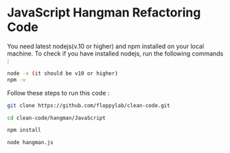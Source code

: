 # JavaScript Hangman Refactoring Code

You need latest nodejs(v.10 or higher) and npm installed on your local machine. To check if you have installed nodejs, run the following commands :

```bash
node -v (it should be v10 or higher)
npm -v
```

Follow these steps to run this code :

```bash
git clone https://github.com/floppylab/clean-code.git

cd clean-code/hangman/JavaScript

npm install

node hangman.js
```
